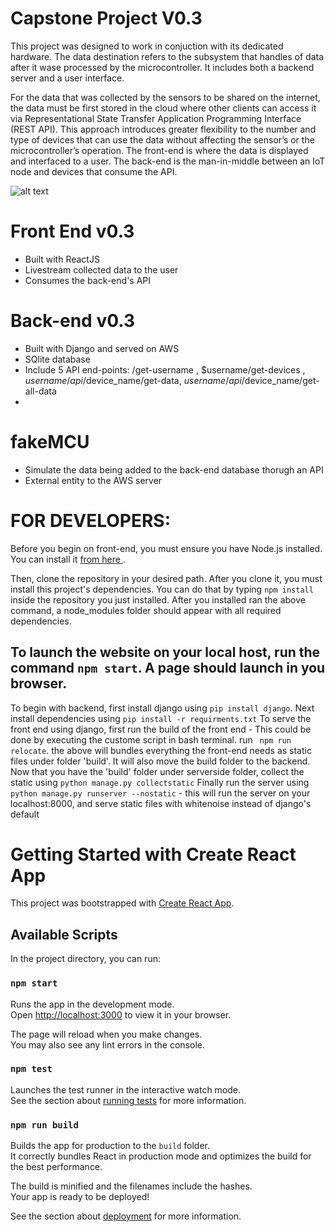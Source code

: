 
# Capstone Project V0.3 

This project was designed to work in conjuction with its dedicated hardware. 
The data destination refers to the subsystem that handles of data after it wase processed by the microcontroller. It includes both a backend server and a user interface.

For the data that was collected by the sensors to be shared on the internet, the data must be first stored in the cloud where other clients can access it via Representational State Transfer Application Programming Interface (REST API). This approach introduces greater flexibility to the number and type of devices that can use the data without affecting the sensor’s or the microcontroller’s operation. The front-end is where the data is displayed and interfaced to a user. The back-end is the man-in-middle between an IoT node and devices that consume the API.

![alt text](https://i.ibb.co/nzjJn65/Screenshot-18.png)

# Front End v0.3
  - Built with ReactJS 
  - Livestream collected data to the user 
  - Consumes the back-end's API

# Back-end v0.3 
  - Built with Django and served on AWS
  - SQlite database
  - Include 5 API end-points: /get-username , $username/get-devices , $username/api/$device_name/get-data,  $username/api/$device_name/get-all-data
  - 
# fakeMCU 
  - Simulate the data being added to the back-end database thorugh an API 
  - External entity to the AWS server

# FOR DEVELOPERS: 
  Before you begin on front-end, you must ensure you have Node.js installed. You can install it <a href='https://nodejs.org/en/'> from here </a>. 
  
  Then, clone the repository in your desired path. After you clone it, you must install this project's dependencies. 
  You can do that by typing ``` npm install ``` inside the repository you just installed. 
  After you installed ran the above command, a node_modules folder should appear with all required dependencies.
  
  To launch the website on your local host, run the command ```npm start```. A page should launch in you browser.
  ---------
  To begin with backend, first install django using ```pip install django```. 
  Next install dependencies using ```pip install -r requirments.txt``` 
  To serve the front end using django, first run the build of the front end 
      - This could be done by executing the custome script in bash terminal. run ``` npm run relocate```. 
      the above will bundles everything the front-end needs as static files under folder 'build'. It will 
      also move the build folder to the backend. 
  Now that you have the 'build' folder under serverside folder, collect the static using ```python manage.py collectstatic``` 
  Finally run the server using ```python manage.py runserver --nostatic``` 
      - this will run the server on your localhost:8000, and serve static files with whitenoise instead of django's default

# Getting Started with Create React App

This project was bootstrapped with [Create React App](https://github.com/facebook/create-react-app).

## Available Scripts

In the project directory, you can run:

### `npm start`

Runs the app in the development mode.\
Open [http://localhost:3000](http://localhost:3000) to view it in your browser.

The page will reload when you make changes.\
You may also see any lint errors in the console.

### `npm test`

Launches the test runner in the interactive watch mode.\
See the section about [running tests](https://facebook.github.io/create-react-app/docs/running-tests) for more information.

### `npm run build`

Builds the app for production to the `build` folder.\
It correctly bundles React in production mode and optimizes the build for the best performance.

The build is minified and the filenames include the hashes.\
Your app is ready to be deployed!

See the section about [deployment](https://facebook.github.io/create-react-app/docs/deployment) for more information.


